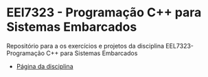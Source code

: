# EEl7323 - Programação C++ para Sistemas Embarcados

Repositório para a os exercícios e projetos da disciplina EEL7323- Programação C++ para Sistemas Embarcados

- [Página da disciplina](https://gse.ufsc.br/bezerra/?page_id=2600)

